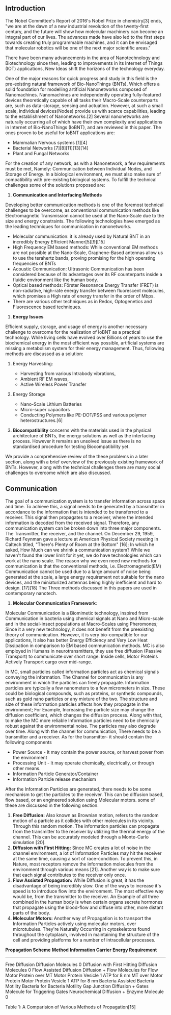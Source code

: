 ## Introduction

The Nobel Committee\'s Report of 2016\'s Nobel Prize in chemistry\[3\]
ends, \"we are at the dawn of a new industrial revolution of the
twenty-first century, and the future will show how molecular machinery
can become an integral part of our lives. The advances made have also
led to the first steps towards creating truly programmable machines, and
it can be envisaged that molecular robotics will be one of the next
major scientific areas.\"

There have been many advancements in the area of Nanotechnology and
Biotechnology since then, leading to improvements in its Internet of
Things (IOT) applications, New Ideas shift the horizons of the
technology everyday.

One of the major reasons for quick progress and study in this field is
the pre-existing natural framework of Bio-NanoThings (BNTs), Which
offers a solid foundation for modelling artificial Nanonetworks composed
of Nanomachines. Nanomachines are independently operating fully-featured
devices theoretically capable of all tasks their Macro-Scale
counterparts are, such as data-storage, sensing and actuation. However,
at such a small scale, individual devices(Nodes) provide us with scarce
capabilities, leading to the establishment of Nanonetworks.\[2\] Several
nanonetworks are naturally occurring all of which have their own
complexity and applications in Internet of Bio-NanoThings (IoBNT), and
are reviewed in this paper. The ones proven to be useful for IoBNT
applications are:

-   Mammalian Nervous systems \[1\]\[4\]
-   Bacterial Networks \[7\]\[8\]\[11\]\[13\]\[14\]
-   Plant and Fungal Networks

For the creation of any network, as with a Nanonetwork, a few
requirements must be met, Namely: Communication between Individual
Nodes, and Storage of Energy. In a biological environment, we must also
make sure of compatibility with pre-existing biological systems. To
fulfill the technical challenges some of the solutions proposed are:

1.  **Communication and Interfacing Methods**

Developing better communication methods is one of the foremost technical
challenges to be overcome, as conventional communication methods like
Electromagnetic Transmission cannot be used at the Nano-Scale due to the
size and energy constraints. The following technologies have emerged as
the leading techniques for communication in nanonetworks.

-   Molecular communication: it is already used by Natural BNT in an
    incredibly Energy Efficient Manner\[5\]\[9\]\[15\]
-   High Frequency EM based methods: While conventional EM methods are
    not possible at the Nano-Scale, Graphene-Based antennas allow us to
    use the terahertz bands, proving promising for the high operating
    frequencies of BNTs
-   Acoustic Communication: Ultrasonic Communication has been considered
    because of its advantages over its RF counterparts inside a fluidic
    environment like the human body.
-   Optical based methods: Förster Resonance Energy Transfer (FRET) is
    non-radiative, high-rate energy transfer between fluorescent
    molecules, which promises a High rate of energy transfer in the
    order of Mbps.
-   There are various other techniques as in Redox, Optogenetics and
    Fluorescence based techniques.

1.  **Energy Issues**

Efficient supply, storage, and usage of energy is another necessary
challenge to overcome for the realization of IoBNT as a practical
technology. While living cells have evolved over Billions of years to
use the biochemical energy in the most efficient way possible,
artificial systems are missing a metabolism system for their energy
management. Thus, following methods are discussed as a solution:

1.  Energy Harvesting:

    -   Harvesting from various Intrabody vibrations,
    -   Ambient RF EM waves,
    -   Active Wireless Power Transfer

2.  Energy Storage

    -   Nano-Scale Lithium Batteries
    -   Micro-super capacitors
    -   Conducting Polymers like PE-DOT/PSS and various polymer
        heterostructures.\[6\]

3.  **Biocompatibility** concerns with the materials used in the
    physical architecture of BNTs, the energy solutions as well as the
    interfacing process. However it remains an unsolved issue as there
    is no standardised procedure for testing Biocompatibility yet.

We provide a comprehensive review of the these problems in a later
section, along with a brief overview of the previously existing
framework of BNTs. However, along with the technical challenges there
are many social challenges to overcome which are also discussed.

## Communication

The goal of a communication system is to transfer information across
space and time. To achieve this, a signal needs to be generated by a
transmitter in accordance to the information that is intended to be
transferred to a receiver. This signal then propagates to a receiver,
where the intended information is decoded from the received signal.
Therefore, any communication system can be broken down into three major
components. The Transmitter, the receiver, and the channel. On December
29, 1959, Richard Feynman gave a lecture at American Physical Society
meeting in Caltech titled, "There's Plenty of Room at the Bottom"
\[16\]; In which he asked, How Much can we shrink a communication
system? While we haven\'t found the lower limit for it yet, we do have
technologies which can work at the nano scale. The reason why we even
need new methods for communication is that the conventional methods,
i.e. Electromagnetic(EM) Communication cannot be used due to a large
amount of noise being generated at the scale, a large energy requirement
not suitable for the nano devices, and the miniaturized antennas being
highly inefficient and hard to design. \[17\]\[18\] The Three methods
discussed in this papers are used in contemporary nanotech.

1.  **Molecular Communication Framework**:

Molecular Communication is a Biomimetic technology, inspired from
Communication in bacteria using chemical signals at Nano and Micro-scale
and in the social-insect populations at Macro-Scales using Pheromones;
Since it a very new technology, it does not benefit from the preexisting
theory of communication. However, it is very bio-compatible for our
applications, It also has better Energy Efficiency and Very Low Heat
Dissipation in comparison to EM based communication methods. MC is also
employed in Humans in neurotransmitters, they use free diffusion
(Passive Transport) to communicate over short range. Inside cells, Motor
Proteins Actively Transport cargo over mid-range.

In MC, small particles called information particles act as chemical
signals conveying the information. The Channel for communication is any
environment in which the particles can freely propagate. Information
particles are typically a few nanometers to a few micrometers in size.
These could be biological compounds, such as proteins, or synthetic
compounds, such as gold nano particles or any mixture of the two. The
structure and size of these information particles affects how they
propagate in the environment; For Example, Increasing the particle size
may change the diffusion coefficient, which changes the diffusion
process. Along with that, to make the MC more reliable Information
particles need to be chemically robust against the environmental noise.
The particles may also degrade over time. Along with the channel for
communication, There needs to be a transmitter and a receiver. As for
the transmitter- it should contain the following components

-   Power Source - It may contain the power source, or harvest power
    from the environment
-   Processing Unit - It may operate chemically, electrically, or
    through other means.
-   Information Particle Generator/Container
-   Information Particle release mechanism

After the Information Particles are generated, there needs to be some
mechanism to get the particles to the receiver. This can be diffusion
based, flow based, or an engineered solution using Molecular motors.
some of these are discussed in the following section.

1.  **Free Diffusion:** Also known as Brownian motion, refers to the
    random motion of a particle as it collides with other molecules in
    its vicinity. Through this random motion. The information particles
    can propagate from the transmitter to the receiver by utilizing the
    thermal energy of the channel. This can be accurately modeled
    through a Monte-Carlo simulation \[20\].
2.  **Diffusion with First Hitting:** Since MC creates a lot of noise in
    the channel environment, a lot of Information Particles may hit the
    receiver at the same time, causing a sort of race-condition. To
    prevent this, in Nature, most receptors remove the information
    molecules from the environment through various means \[21\]. Another
    way is to make sure that each signal contributes to the receiver
    only once.
3.  **Flow Assisted Propagation:** While Diffusion is great, it has the
    disadvantage of being incredibly slow. One of the ways to increase
    it\'s speed is to introduce flow into the environment. The most
    effective way would be, from the transmitter to the receiver. An
    Example of all three combined in the human body is when certain
    organs secrete hormones that propagate using the blood-flow and
    diffuse into other, more distant parts of the body.
4.  **Molecular Motors:** Another way of Propagation is to transport the
    Information Particles actively using molecular motors, over
    microtubules. They\'re Naturally Occurring in cytoskeletons found
    throughout the cytoplasm, involved in maintaining the structure of
    the cell and providing platforms for a number of intracellular
    processes.

  **Propagation Scheme**         **Method**           **Information Carrier**   **Energy Requirement**
  ------------------------------ -------------------- ------------------------- ------------------------
  Free Diffusion                 Diffusion            Molecules                 0
  Diffusion with First Hitting   Diffusion            Molecules                 0
  Flow Assisted Diffusion        Diffusion + Flow     Molecules                 for Flow
  Motor Protein over MT          Motor Protein        Vesicle                   1 ATP for 8 nm
  MT over Motor Protein          Motor Protein        Vesicle                   1 ATP for 8 nm
  Bacteria Assisted              Bacteria Motility    Bacteria                  for Bacteria Motility
  Gap Junction                   Diffusion + Gates    Molecule                  for Triggering Gates
  Neurochemical                  Diffusion + Enzyme   Molecule                  0

Table 1: A Comparision of Various Methods of Propagation\[15\]
